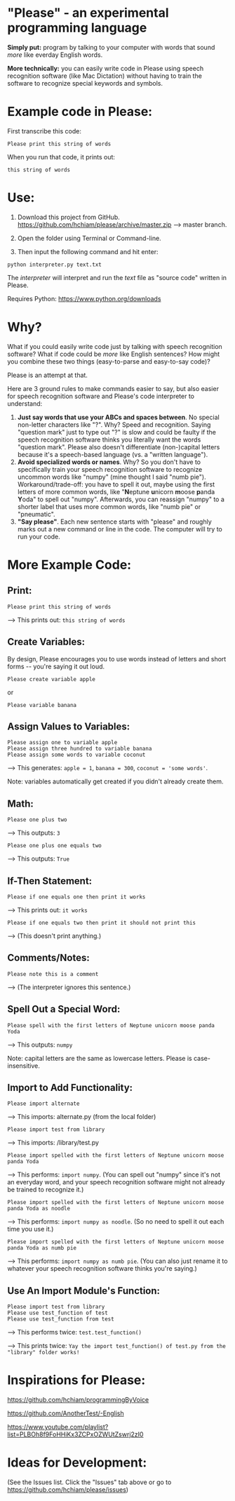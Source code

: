 # "Please" - an experimental programming language

**Simply put:** program by talking to your computer with words that sound *more* like everday English words. 

**More technically:** you can easily write code in Please using speech recognition software (like Mac Dictation) without having to train the software to recognize special keywords and symbols. 

# Example code in Please:

First transcribe this code:

```
Please print this string of words
```

When you run that code, it prints out:

```
this string of words
```

# Use:

1. Download this project from GitHub. https://github.com/hchiam/please/archive/master.zip --> master branch.

2. Open the folder using Terminal or Command-line.

3. Then input the following command and hit enter:

```
python interpreter.py text.txt
```

The *interpreter* will interpret and run the *text* file as "source code" written in Please.

Requires Python: https://www.python.org/downloads

# Why?

What if you could easily write code just by talking with speech recognition software? What if code could be *more* like English sentences? How might you combine these two things (easy-to-parse and easy-to-say code)?

Please is an attempt at that.

Here are 3 ground rules to make commands easier to say, but also easier for speech recognition software and Please's code interpreter to understand:

1. **Just say words that use your ABCs and spaces between**. No special non-letter characters like "?". Why? Speed and recognition. Saying "question mark" just to type out "?" is slow and could be faulty if the speech recognition software thinks you literally want the words "question mark". Please also doesn't differentiate (non-)capital letters because it's a speech-based language (vs. a "written language").
2. **Avoid specialized words or names**. Why? So you don't have to specifically train your speech recognition software to recognize uncommon words like "numpy" (mine thought I said "numb pie"). Workaround/trade-off: you have to spell it out, maybe using the first letters of more common words, like "**N**eptune **u**nicorn **m**oose **p**anda **Y**oda" to spell out "numpy". Afterwards, you can reassign "numpy" to a shorter label that uses more common words, like "numb pie" or "pneumatic".
3. **"Say please"**. Each new sentence starts with "please" and roughly marks out a new command or line in the code. The computer will try to run your code.

# More Example Code:

## Print:

```
Please print this string of words
```
--> This prints out: `this string of words`

## Create Variables:

By design, Please encourages you to use words instead of letters and short forms -- you're saying it out loud.

```
Please create variable apple
```

or

```
Please variable banana
```

## Assign Values to Variables:

```
Please assign one to variable apple
Please assign three hundred to variable banana
Please assign some words to variable coconut
```
--> This generates: `apple = 1`, `banana = 300`, `coconut = 'some words'`.

Note: variables automatically get created if you didn't already create them.

## Math:

```
Please one plus two
```
--> This outputs: `3`

```
Please one plus one equals two
```
--> This outputs: `True`

## If-Then Statement:

```
Please if one equals one then print it works
```
--> This prints out: `it works`

```
Please if one equals two then print it should not print this
```
--> (This doesn't print anything.)

## Comments/Notes:

```
Please note this is a comment
```
--> (The interpreter ignores this sentence.)

## Spell Out a Special Word:

```
Please spell with the first letters of Neptune unicorn moose panda Yoda
```
--> This outputs: `numpy`

Note: capital letters are the same as lowercase letters. Please is case-insensitive.

## Import to Add Functionality:

```
Please import alternate
```
--> This imports: alternate.py (from the local folder)

```
Please import test from library
```
--> This imports: /library/test.py

```
Please import spelled with the first letters of Neptune unicorn moose panda Yoda
```
--> This performs: `import numpy`. (You can spell out "numpy" since it's not an everyday word, and your speech recognition software might not already be trained to recognize it.)

```
Please import spelled with the first letters of Neptune unicorn moose panda Yoda as noodle
```
--> This performs: `import numpy as noodle`. (So no need to spell it out each time you use it.)

```
Please import spelled with the first letters of Neptune unicorn moose panda Yoda as numb pie
```
--> This performs: `import numpy as numb pie`. (You can also just rename it to whatever your speech recognition software thinks you're saying.)

## Use An Import Module's Function:

```
Please import test from library
Please use test_function of test
Please use test_function from test
```
--> This performs twice: `test.test_function()`

--> This prints twice: `Yay the import test_function() of test.py from the "library" folder works!`

# Inspirations for Please:

https://github.com/hchiam/programmingByVoice

https://github.com/AnotherTest/-English

https://www.youtube.com/playlist?list=PLBOh8f9FoHHiKx3ZCPxOZWUtZswrj2zI0

# Ideas for Development:

(See the Issues list. Click the "Issues" tab above or go to https://github.com/hchiam/please/issues)
